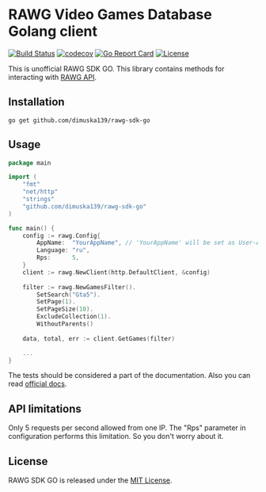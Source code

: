 # RAWG Video Games Database Golang client

[![Build Status](https://travis-ci.org/dimuska139/rawg-sdk-go.svg?branch=master)](https://travis-ci.org/dimuska139/rawg-sdk-go)
[![codecov](https://codecov.io/gh/dimuska139/rawg-sdk-go/branch/master/graph/badge.svg)](https://codecov.io/gh/dimuska139/rawg-sdk-go)
[![Go Report Card](https://goreportcard.com/badge/github.com/dimuska139/rawg-sdk-go)](https://goreportcard.com/report/github.com/dimuska139/rawg-sdk-go)
[![License](https://img.shields.io/github/license/mashape/apistatus.svg)](https://github.com/dimuska139/rawg-sdk-go/blob/master/LICENSE)

This is unofficial RAWG SDK GO. This library contains methods for interacting with [RAWG API](https://rawg.io/).

## Installation

```shell
go get github.com/dimuska139/rawg-sdk-go
```

## Usage

```go
package main

import (
    "fmt"
    "net/http"
    "strings"
    "github.com/dimuska139/rawg-sdk-go"
)

func main() {
    config := rawg.Config{
        AppName:  "YourAppName", // 'YourAppName' will be set as User-Agent header
        Language: "ru",
        Rps:      5,
    }
    client := rawg.NewClient(http.DefaultClient, &config)
    
    filter := rawg.NewGamesFilter().
        SetSearch("Gta5").
        SetPage(1).
        SetPageSize(10).
        ExcludeCollection(1).
        WithoutParents()
    
    data, total, err := client.GetGames(filter)

    ...
}
```

The tests should be considered a part of the documentation. Also you can read [official docs](https://rawg.io/apidocs).

## API limitations

Only 5 requests per second allowed from one IP. The "Rps" parameter in configuration performs this limitation. 
So you don't worry about it.

## License

RAWG SDK GO is released under the
[MIT License](http://www.opensource.org/licenses/MIT).